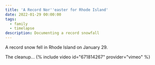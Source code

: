 ```yaml
---
title: 'A Record Nor''easter for Rhode Island'
date: 2022-01-29 00:00:00
tags:
  - family
  - timelapse
description: Documenting a record snowfall
---
```

A record snow fell in Rhode Island on January 29.

The cleanup...
{% include video id="671814267" provider="vimeo" %}